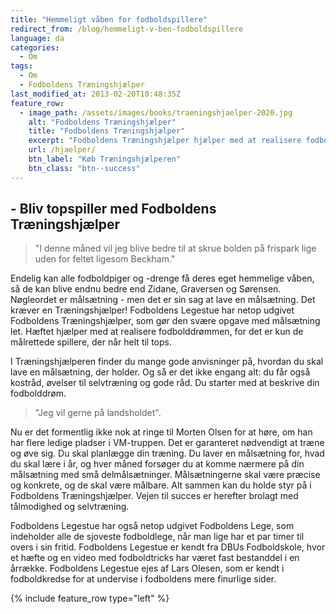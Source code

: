 ```yaml
---
title: "Hemmeligt våben for fodboldspillere"
redirect_from: /blog/hemmeligt-v-ben-fodboldspillere
language: da
categories:
  - Om
tags:
  - Om
  - Fodboldens Træningshjælper
last_modified_at: 2013-02-20T10:48:35Z
feature_row:
  - image_path: /assets/images/books/traeningshjaelper-2020.jpg
    alt: "Fodboldens Træningshjælper"
    title: "Fodboldens Træningshjælper"
    excerpt: "Fodboldens Træningshjælper hjælper med at realisere fodbolddrømmen gennem målsætninger og træningsråd."
    url: /hjaelper/
    btn_label: "Køb Træningshjælperen"
    btn_class: "btn--success"
---
```


## - Bliv topspiller med Fodboldens Træningshjælper

> "I denne måned vil jeg blive bedre til at skrue bolden på frispark lige uden for feltet ligesom Beckham."

Endelig kan alle fodboldpiger og -drenge få deres eget hemmelige våben, så de kan blive endnu bedre end Zidane, Graversen og Sørensen. Nøgleordet er målsætning - men det er sin sag at lave en målsætning. Det kræver en Træningshjælper! Fodboldens Legestue har netop udgivet Fodboldens Træningshjælper, som gør den svære opgave med målsætning let. Hæftet hjælper med at realisere fodbolddrømmen, for det er kun de målrettede spillere, der når helt til tops.

I Træningshjælperen finder du mange gode anvisninger på, hvordan du skal lave en målsætning, der holder. Og så er det ikke engang alt: du får også kostråd, øvelser til selvtræning og gode råd. Du starter med at beskrive din fodbolddrøm.

> "Jeg vil gerne på landsholdet".

Nu er det formentlig ikke nok at ringe til Morten Olsen for at høre, om han har flere ledige pladser i VM-truppen. Det er garanteret nødvendigt at træne og øve sig. Du skal planlægge din træning. Du laver en målsætning for, hvad du skal lære i år, og hver måned forsøger du at komme nærmere på din målsætning med små delmålsætninger. Målsætningerne skal være præcise og konkrete, og de skal være målbare. Alt sammen kan du holde styr på i Fodboldens Træningshjælper. Vejen til succes er herefter brolagt med tålmodighed og selvtræning.

Fodboldens Legestue har også netop udgivet Fodboldens Lege, som indeholder alle de sjoveste fodboldlege, når man lige har et par timer til overs i sin fritid. Fodboldens Legestue er kendt fra DBUs Fodboldskole, hvor et hæfte og en video med fodboldtricks har været fast bestanddel i en årrække. Fodboldens Legestue ejes af Lars Olesen, som er kendt i fodboldkredse for at undervise i fodboldens mere finurlige sider.

{% include feature_row type="left" %}
